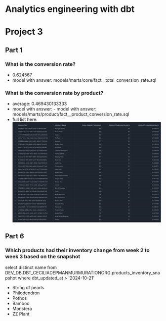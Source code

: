 # Analytics engineering with dbt
# Project 3

## Part 1
###  What is the conversion rate?
- 0.624567
- model with answer: models/marts/core/fact__total_conversion_rate.sql

###  What is the conversion rate by product?
- average: 0.469430133333
- model with answer: - model with answer: models/marts/product/fact__product_conversion_rate.sql
- full list here:![screenshot](product_conversion_rate_20241027.png)

## Part 6
### Which products had their inventory change from week 2 to week 3 based on the snapshot

select distinct name from DEV_DB.DBT_CECILIADEPMANMURMURATIONORG.products_inventory_snapshot where dbt_updated_at > '2024-10-21' 
- String of pearls
- Philodendron
- Pothos
- Bamboo
- Monstera
- ZZ Plant